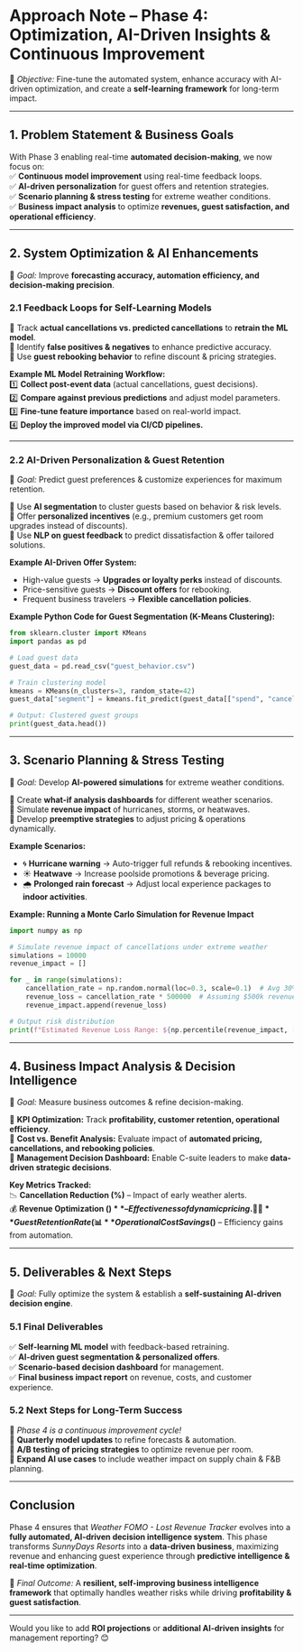 # **Approach Note – Phase 4: Optimization, AI-Driven Insights & Continuous Improvement**  
📌 *Objective:* Fine-tune the automated system, enhance accuracy with AI-driven optimization, and create a **self-learning framework** for long-term impact.  

---

## **1. Problem Statement & Business Goals**  
With Phase 3 enabling real-time **automated decision-making**, we now focus on:  
✅ **Continuous model improvement** using real-time feedback loops.  
✅ **AI-driven personalization** for guest offers and retention strategies.  
✅ **Scenario planning & stress testing** for extreme weather conditions.  
✅ **Business impact analysis** to optimize **revenues, guest satisfaction, and operational efficiency**.  

---

## **2. System Optimization & AI Enhancements**  
📌 *Goal:* Improve **forecasting accuracy, automation efficiency, and decision-making precision**.  

### **2.1 Feedback Loops for Self-Learning Models**  
🔹 Track **actual cancellations vs. predicted cancellations** to **retrain the ML model**.  
🔹 Identify **false positives & negatives** to enhance predictive accuracy.  
🔹 Use **guest rebooking behavior** to refine discount & pricing strategies.  

**Example ML Model Retraining Workflow:**  
1️⃣ **Collect post-event data** (actual cancellations, guest decisions).  
2️⃣ **Compare against previous predictions** and adjust model parameters.  
3️⃣ **Fine-tune feature importance** based on real-world impact.  
4️⃣ **Deploy the improved model via CI/CD pipelines.**  

---

### **2.2 AI-Driven Personalization & Guest Retention**  
📌 *Goal:* Predict guest preferences & customize experiences for maximum retention.  

🔹 Use **AI segmentation** to cluster guests based on behavior & risk levels.  
🔹 Offer **personalized incentives** (e.g., premium customers get room upgrades instead of discounts).  
🔹 Use **NLP on guest feedback** to predict dissatisfaction & offer tailored solutions.  

**Example AI-Driven Offer System:**  
- High-value guests → **Upgrades or loyalty perks** instead of discounts.  
- Price-sensitive guests → **Discount offers** for rebooking.  
- Frequent business travelers → **Flexible cancellation policies**.  

**Example Python Code for Guest Segmentation (K-Means Clustering):**  
```python
from sklearn.cluster import KMeans
import pandas as pd

# Load guest data
guest_data = pd.read_csv("guest_behavior.csv")

# Train clustering model
kmeans = KMeans(n_clusters=3, random_state=42)
guest_data["segment"] = kmeans.fit_predict(guest_data[["spend", "cancellations", "loyalty_score"]])

# Output: Clustered guest groups
print(guest_data.head())
```

---

## **3. Scenario Planning & Stress Testing**  
📌 *Goal:* Develop **AI-powered simulations** for extreme weather conditions.  

🔹 Create **what-if analysis dashboards** for different weather scenarios.  
🔹 Simulate **revenue impact** of hurricanes, storms, or heatwaves.  
🔹 Develop **preemptive strategies** to adjust pricing & operations dynamically.  

**Example Scenarios:**  
- 🌀 **Hurricane warning** → Auto-trigger full refunds & rebooking incentives.  
- ☀️ **Heatwave** → Increase poolside promotions & beverage pricing.  
- 🌧️ **Prolonged rain forecast** → Adjust local experience packages to **indoor activities**.  

**Example: Running a Monte Carlo Simulation for Revenue Impact**  
```python
import numpy as np

# Simulate revenue impact of cancellations under extreme weather
simulations = 10000
revenue_impact = []

for _ in range(simulations):
    cancellation_rate = np.random.normal(loc=0.3, scale=0.1)  # Avg 30% cancellations
    revenue_loss = cancellation_rate * 500000  # Assuming $500k revenue per week
    revenue_impact.append(revenue_loss)

# Output risk distribution
print(f"Estimated Revenue Loss Range: ${np.percentile(revenue_impact, [5, 95])}")
```

---

## **4. Business Impact Analysis & Decision Intelligence**  
📌 *Goal:* Measure business outcomes & refine decision-making.  

🔹 **KPI Optimization:** Track **profitability, customer retention, operational efficiency**.  
🔹 **Cost vs. Benefit Analysis:** Evaluate impact of **automated pricing, cancellations, and rebooking policies**.  
🔹 **Management Decision Dashboard:** Enable C-suite leaders to make **data-driven strategic decisions**.  

**Key Metrics Tracked:**  
📉 **Cancellation Reduction (%)** – Impact of early weather alerts.  
💰 **Revenue Optimization ($)** – Effectiveness of dynamic pricing.  
🙋‍♂️ **Guest Retention Rate (%)** – Success of AI-driven personalization.  
📊 **Operational Cost Savings ($)** – Efficiency gains from automation.  

---

## **5. Deliverables & Next Steps**  
📌 *Goal:* Fully optimize the system & establish a **self-sustaining AI-driven decision engine**.  

### **5.1 Final Deliverables**  
✅ **Self-learning ML model** with feedback-based retraining.  
✅ **AI-driven guest segmentation & personalized offers**.  
✅ **Scenario-based decision dashboard** for management.  
✅ **Final business impact report** on revenue, costs, and customer experience.  

### **5.2 Next Steps for Long-Term Success**  
📌 *Phase 4 is a continuous improvement cycle!*  
🔹 **Quarterly model updates** to refine forecasts & automation.  
🔹 **A/B testing of pricing strategies** to optimize revenue per room.  
🔹 **Expand AI use cases** to include weather impact on supply chain & F&B planning.  

---

## **Conclusion**  
Phase 4 ensures that *Weather FOMO - Lost Revenue Tracker* evolves into a **fully automated, AI-driven decision intelligence system**. This phase transforms *SunnyDays Resorts* into a **data-driven business**, maximizing revenue and enhancing guest experience through **predictive intelligence & real-time optimization**.  

🚀 *Final Outcome:* A **resilient, self-improving business intelligence framework** that optimally handles weather risks while driving **profitability & guest satisfaction**.  

---

Would you like to add **ROI projections** or **additional AI-driven insights** for management reporting? 😊
